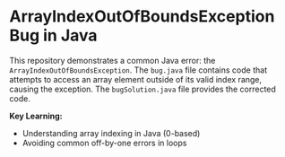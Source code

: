 # ArrayIndexOutOfBoundsException Bug in Java

This repository demonstrates a common Java error: the `ArrayIndexOutOfBoundsException`. The `bug.java` file contains code that attempts to access an array element outside of its valid index range, causing the exception.  The `bugSolution.java` file provides the corrected code.

**Key Learning:**
- Understanding array indexing in Java (0-based)
- Avoiding common off-by-one errors in loops